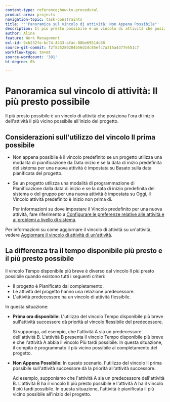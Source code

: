 ```yaml
---
content-type: reference;how-to-procedural
product-area: projects
navigation-topic: task-constraints
title: '''Panoramica sul vincolo di attività: Non Appena Possibile"'
description: Il più presto possibile è un vincolo di attività che posiziona l'ora di inizio dell'attività il più vicino possibile all'inizio del progetto.
author: Alina
feature: Work Management
exl-id: 9cb232fe-bc74-4433-afac-88be69514c88
source-git-commit: f2f825280204b56d2dc85efc7a315a4377e551c7
workflow-type: tm+mt
source-wordcount: '391'
ht-degree: 0%

---
```


# Panoramica sul vincolo di attività: Il più presto possibile

Il più presto possibile è un vincolo di attività che posiziona l&#39;ora di inizio dell&#39;attività il più vicino possibile all&#39;inizio del progetto.

## Considerazioni sull&#39;utilizzo del vincolo Il prima possibile

* Non appena possibile è il vincolo predefinito se un progetto utilizza una modalità di pianificazione da Data inizio e se la data di inizio predefinita del sistema per una nuova attività è impostata su Basato sulla data pianificata del progetto.

* Se un progetto utilizza una modalità di programmazione di Pianificazione dalla data di inizio e se la data di inizio predefinita del sistema o del gruppo per una nuova attività è impostata su Oggi, il Vincolo attività predefinito è Inizio non prima di.

   Per informazioni su dove impostare il Vincolo predefinito per una nuova attività, fare riferimento a [Configurare le preferenze relative alle attività e ai problemi a livello di sistema](../../../administration-and-setup/set-up-workfront/configure-system-defaults/set-task-issue-preferences.md).

Per informazioni su come aggiornare il vincolo di attività su un&#39;attività, vedere [Aggiornare il vincolo di attività di un&#39;attività](../../../manage-work/tasks/task-constraints/update-task-constraint-of-task.md).

<!--
<div data-mc-conditions="QuicksilverOrClassic.Draft mode">
<p>(NOTE: replaced with new article linked above) </p>
<p>To update the Task Constraint to As Soon As Possible: </p>
<ol>
<li value="1">Go to a task whose Task Constraint you want to update.</li>
<li value="2"> <p data-mc-conditions="QuicksilverOrClassic.Quicksilver">Click the <strong>More</strong> icon <img src="assets/qs-more-icon-on-an-object.png"> next to the task name, then click <strong>Edit</strong>.</p> </li>
<li value="3"> <p>In the <strong>Overview</strong> section, expand the <strong>Task Constraint</strong> drop-down menu.</p> </li>
<li value="4"> <p>Select <strong>As Soon As Possible</strong>.</p> </li>
<li value="5">Click <strong>Save Changes</strong>. </li>
</ol>
</div>
-->

## La differenza tra il tempo disponibile più presto e il più presto possibile

<!--
<p data-mc-conditions="QuicksilverOrClassic.Draft mode">(NOTE: [! This section is duplicated in "Earliest Available Time"])&nbsp;</p>
-->

Il vincolo Tempo disponibile più breve è diverso dal vincolo Il più presto possibile quando esistono tutti i seguenti criteri:

* Il progetto è Pianificato dal completamento.
* Le attività del progetto hanno una relazione predecessore.
* L&#39;attività predecessore ha un vincolo di attività flessibile.

In questa situazione:

* **Prima ora disponibile:** L&#39;utilizzo del vincolo Tempo disponibile più breve sull&#39;attività successore dà priorità al vincolo flessibile del predecessore.

   Si supponga, ad esempio, che l&#39;attività A sia un predecessore dell&#39;attività B. L&#39;attività B presenta il vincolo Tempo disponibile più breve e che l&#39;attività A abbia il vincolo Più tardi possibile. In questa situazione, il compito è programmato il più vicino possibile al completamento del progetto.

* **Non Appena Possibile:** In questo scenario, l&#39;utilizzo del vincolo Il prima possibile sull&#39;attività successore dà la priorità all&#39;attività successore.

   Ad esempio, supponiamo che l&#39;attività A sia un predecessore dell&#39;attività B. L&#39;attività B ha il vincolo Il più presto possibile e l&#39;attività A ha il vincolo Il più tardi possibile. In questa situazione, l&#39;attività è pianificata il più vicino possibile all&#39;inizio del progetto.
